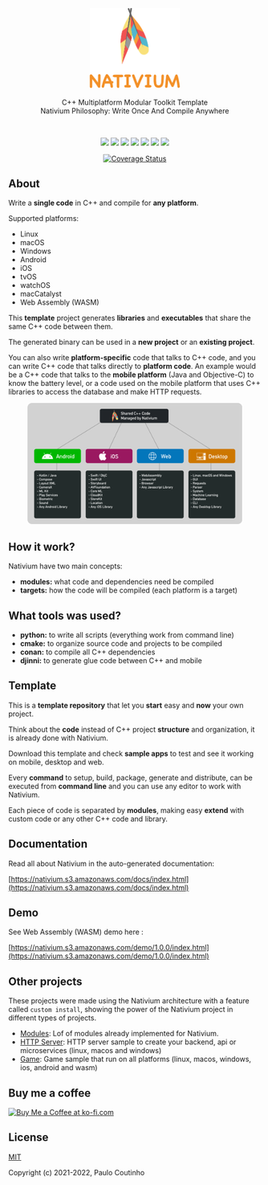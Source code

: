 <p align="center">
    <a href="https://github.com/nativium/nativium" target="_blank" rel="noopener noreferrer">
        <img width="180" src="extras/images/logo.png" alt="Nativium Logo">
    </a>
    <br>
    <br>
    C++ Multiplatform Modular Toolkit Template
    <br>
    Nativium Philosophy: Write Once And Compile Anywhere
    <br>
</p>

<br>

<p align="center">
    <a href="https://github.com/nativium/nativium/actions/workflows/linux.yml"><img src="https://github.com/nativium/nativium/actions/workflows/linux.yml/badge.svg"></a>
    <a href="https://github.com/nativium/nativium/actions/workflows/macos.yml"><img src="https://github.com/nativium/nativium/actions/workflows/macos.yml/badge.svg"></a>
    <a href="https://github.com/nativium/nativium/actions/workflows/windows.yml"><img src="https://github.com/nativium/nativium/actions/workflows/windows.yml/badge.svg"></a>
    <a href="https://github.com/nativium/nativium/actions/workflows/ios.yml"><img src="https://github.com/nativium/nativium/actions/workflows/ios.yml/badge.svg"></a>
    <a href="https://github.com/nativium/nativium/actions/workflows/android.yml"><img src="https://github.com/nativium/nativium/actions/workflows/android.yml/badge.svg"></a>
    <a href="https://github.com/nativium/nativium/actions/workflows/wasm.yml"><img src="https://github.com/nativium/nativium/actions/workflows/wasm.yml/badge.svg"></a>
    <a href="https://github.com/nativium/nativium/actions/workflows/docs.yml"><img src="https://github.com/nativium/nativium/actions/workflows/docs.yml/badge.svg"></a>
</p>

<p align="center">
    <a href="https://codecov.io/github/nativium/nativium?branch=main"><img src="https://img.shields.io/codecov/c/github/nativium/nativium/main.svg?sanitize=true" alt="Coverage Status"></a>
</p>

## About

Write a **single code** in C++ and compile for **any platform**.

Supported platforms:

- Linux
- macOS
- Windows
- Android
- iOS
- tvOS
- watchOS
- macCatalyst
- Web Assembly (WASM)

This **template** project generates **libraries** and **executables** that share the same C++ code between them.

The generated binary can be used in a **new project** or an **existing project**.

You can also write **platform-specific** code that talks to C++ code, and you can write C++ code that talks directly to **platform code**. An example would be a C++ code that talks to the **mobile platform** (Java and Objective-C) to know the battery level, or a code used on the mobile platform that uses C++ libraries to access the database and make HTTP requests.

<p align="center">
    <a href="https://github.com/nativium/nativium" target="_blank" rel="noopener noreferrer">
        <img src="extras/images/guide.png" alt="Nativium Guide" style="width: 85%; max-width: 700px;">
    </a>
</p>

## How it work?

Nativium have two main concepts:

- **modules:** what code and dependencies need be compiled
- **targets:** how the code will be compiled (each platform is a target)

## What tools was used?

- **python:** to write all scripts (everything work from command line)
- **cmake:** to organize source code and projects to be compiled
- **conan:** to compile all C++ dependencies
- **djinni:** to generate glue code between C++ and mobile

## Template

This is a **template repository** that let you **start** easy and **now** your own project.

Think about the **code** instead of C++ project **structure** and organization, it is already done with Nativium.

Download this template and check **sample apps** to test and see it working on mobile, desktop and web.

Every **command** to setup, build, package, generate and distribute, can be executed from **command line** and you can use any editor to work with Nativium.

Each piece of code is separated by **modules**, making easy **extend** with custom code or any other C++ code and library.

## Documentation

Read all about Nativium in the auto-generated documentation:

[https://nativium.s3.amazonaws.com/docs/index.html](https://nativium.s3.amazonaws.com/docs/index.html)

## Demo

See Web Assembly (WASM) demo here :

[https://nativium.s3.amazonaws.com/demo/1.0.0/index.html](https://nativium.s3.amazonaws.com/demo/1.0.0/index.html)

## Other projects

These projects were made using the Nativium architecture with a feature called `custom install`, showing the power of the Nativium project in different types of projects.

- [Modules](https://github.com/nativium/nativium-modules): Lof of modules already implemented for Nativium.
- [HTTP Server](https://github.com/nativium/nativium-http-server): HTTP server sample to create your backend, api or microservices (linux, macos and windows)
- [Game](https://github.com/nativium/nativium-game): Game sample that run on all platforms (linux, macos, windows, ios, android and wasm)

## Buy me a coffee

<a href='https://ko-fi.com/paulocoutinho' target='_blank'><img height='36' style='border:0px;height:36px;' src='https://az743702.vo.msecnd.net/cdn/kofi1.png?v=2' border='0' alt='Buy Me a Coffee at ko-fi.com' /></a>

## License

[MIT](http://opensource.org/licenses/MIT)

Copyright (c) 2021-2022, Paulo Coutinho
